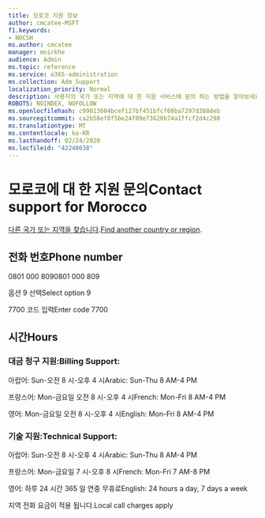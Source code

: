 ```yaml
---
title: 모로코 지원 정보
author: cmcatee-MSFT
f1.keywords:
- NOCSH
ms.author: cmcatee
manager: mnirkhe
audience: Admin
ms.topic: reference
ms.service: o365-administration
ms.collection: Adm_Support
localization_priority: Normal
description: 사용자의 국가 또는 지역에 대 한 지원 서비스에 문의 하는 방법을 알아보세요.
ROBOTS: NOINDEX, NOFOLLOW
ms.openlocfilehash: c99013604bcef127bf451bfcf60ba7297d388deb
ms.sourcegitcommit: ca2b58ef8f5be24f09e73620b74a1ffcf2d4c290
ms.translationtype: MT
ms.contentlocale: ko-KR
ms.lasthandoff: 02/24/2020
ms.locfileid: "42248638"
---
```

# <a name="contact-support-for-morocco"></a><span data-ttu-id="b3c0b-103">모로코에 대 한 지원 문의</span><span class="sxs-lookup"><span data-stu-id="b3c0b-103">Contact support for Morocco</span></span>

<span data-ttu-id="b3c0b-104">[다른 국가 또는 지역을 찾습니다](../contact-support-for-business-products.md).</span><span class="sxs-lookup"><span data-stu-id="b3c0b-104">[Find another country or region](../contact-support-for-business-products.md).</span></span>

## <a name="phone-number"></a><span data-ttu-id="b3c0b-105">전화 번호</span><span class="sxs-lookup"><span data-stu-id="b3c0b-105">Phone number</span></span>
<span data-ttu-id="b3c0b-106">0801 000 809</span><span class="sxs-lookup"><span data-stu-id="b3c0b-106">0801 000 809</span></span>

<span data-ttu-id="b3c0b-107">옵션 9 선택</span><span class="sxs-lookup"><span data-stu-id="b3c0b-107">Select option 9</span></span>

<span data-ttu-id="b3c0b-108">7700 코드 입력</span><span class="sxs-lookup"><span data-stu-id="b3c0b-108">Enter code 7700</span></span>

## <a name="hours"></a><span data-ttu-id="b3c0b-109">시간</span><span class="sxs-lookup"><span data-stu-id="b3c0b-109">Hours</span></span>
### <a name="billing-support"></a><span data-ttu-id="b3c0b-110">대금 청구 지원:</span><span class="sxs-lookup"><span data-stu-id="b3c0b-110">Billing Support:</span></span>

<span data-ttu-id="b3c0b-111">아랍어: Sun-오전 8 시-오후 4 시</span><span class="sxs-lookup"><span data-stu-id="b3c0b-111">Arabic: Sun-Thu 8 AM-4 PM</span></span>

<span data-ttu-id="b3c0b-112">프랑스어: Mon-금요일 오전 8 시-오후 4 시</span><span class="sxs-lookup"><span data-stu-id="b3c0b-112">French: Mon-Fri 8 AM-4 PM</span></span>

<span data-ttu-id="b3c0b-113">영어: Mon-금요일 오전 8 시-오후 4 시</span><span class="sxs-lookup"><span data-stu-id="b3c0b-113">English: Mon-Fri 8 AM-4 PM</span></span>

### <a name="technical-support"></a><span data-ttu-id="b3c0b-114">기술 지원:</span><span class="sxs-lookup"><span data-stu-id="b3c0b-114">Technical Support:</span></span>

<span data-ttu-id="b3c0b-115">아랍어: Sun-오전 8 시-오후 4 시</span><span class="sxs-lookup"><span data-stu-id="b3c0b-115">Arabic: Sun-Thu 8 AM-4 PM</span></span>

<span data-ttu-id="b3c0b-116">프랑스어: Mon-금요일 7 시-오후 8 시</span><span class="sxs-lookup"><span data-stu-id="b3c0b-116">French: Mon-Fri 7 AM-8 PM</span></span>

<span data-ttu-id="b3c0b-117">영어: 하루 24 시간 365 일 연중 무휴로</span><span class="sxs-lookup"><span data-stu-id="b3c0b-117">English: 24 hours a day, 7 days a week</span></span>

<span data-ttu-id="b3c0b-118">지역 전화 요금이 적용 됩니다.</span><span class="sxs-lookup"><span data-stu-id="b3c0b-118">Local call charges apply</span></span>